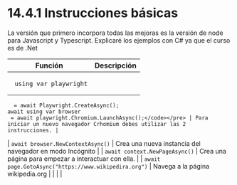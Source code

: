 # 14.4.1 Instrucciones básicas

La versión que primero incorpora todas las mejoras es la versión de node para Javascript y Typescript. Explicaré los ejemplos con C# ya que el curso es de .Net



| Función                                                                                                                                                                      | Descripción                                                                  |
| ---------------------------------------------------------------------------------------------------------------------------------------------------------------------------- | ---------------------------------------------------------------------------- |
| <p></p><pre><code>    using var playwright 
      = await Playwright.CreateAsync();
    await using var browser
     = await playwright.Chromium.LaunchAsync();</code></pre> | Para iniciar un nuevo navegador Crhomium debes utilizar las 2 instrucciones. |
| `await browser.NewContextAsync()`                                                                                                                                            | Crea una nueva instancia del navegador en modo Incógnito                     |
| `await context.NewPageAsync()`                                                                                                                                               | Crea una página para empezar a interactuar con ella.                         |
| `await page.GotoAsync("https://www.wikipedira.org")`                                                                                                                         | Navega a la página wikipedia.org                                             |
|                                                                                                                                                                              |                                                                              |

